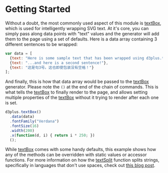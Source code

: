 [width]: 700
[height]: 200
# Getting Started

Without a doubt, the most commonly used aspect of this module is [textBox](https://github.com/d3plus/d3plus-text#textBox), which is used for intelligently wrapping SVG text. At it's core, you can simply pass along data points with "text" values and the generator will add them to the page using a set of defaults. Here is a data array containing 3 different sentences to be wrapped:

```js
var data = [
  {text: "Here is some sample text that has been wrapped using d3plus.textBox."},
  {text: "...and here is a second sentence!"},
  {text: "这是句3号。这也即使包装没有空格！"}
];
```

And finally, this is how that data array would be passed to the [textBox](https://github.com/d3plus/d3plus-text#textBox) generator. Please note the `()` at the end of the chain of commands. This is what tells the [textBox](https://github.com/d3plus/d3plus-text#textBox) to finally render to the page, and allows setting multiple properties of the [textBox](https://github.com/d3plus/d3plus-text#textBox) without it trying to render after each one is set.

```js
d3plus.textBox()
  .data(data)
  .fontFamily("Verdana")
  .fontSize(16)
  .width(200)
  .x(function(d, i) { return i * 250; })
  ();
```

While [textBox](https://github.com/d3plus/d3plus-text#textBox) comes with some handy defaults, this example shows how any of the methods can be overridden with static values or accessor functions. For more information on how the [textSplit](#textSplit) function splits strings, specifically in languages that don't use spaces, check out [this blog post](https://blog.datawheel.us/english-is-not-chinese-69b43959bb47).
